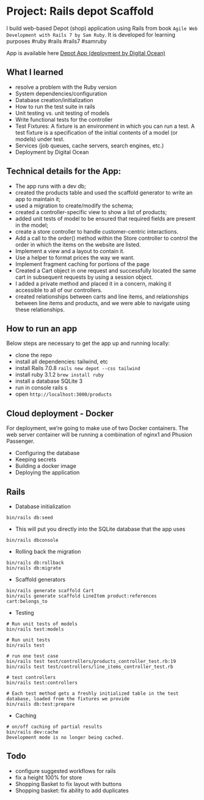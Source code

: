 # Project: Rails depot Scaffold

I build web-based Depot (shop) application using Rails from book
`Agile Web Development with Rails 7 by Sam Ruby`.
It is developed for learning purposes #ruby #rails #rails7 #samruby

App is available here [Depot App (deployment by Digital Ocean)](http://138.68.128.38/products)


## What I learned

* resolve a problem with the Ruby version
* System dependencies/configuration
* Database creation/initialization
* How to run the test suite in rails
* Unit testing vs. unit testing of models
* Write functional tests for the controller
* Test Fixtures: A fixture is an environment in which you can run a test. A test fixture is a specification of the initial contents of a model (or models) under test.
* Services (job queues, cache servers, search engines, etc.)
* Deployment by Digital Ocean 


## Technical details for the App:

* The app runs with a dev db;
* created the products table and used the scaffold generator to write an app to maintain it;
* used a migration to create/modify the schema;
* created a controller-specific view to show a list of products;
* added unit tests of model to be ensured that required fields are present in the model;
* create a store controller to handle customer-centric interactions.
* Add a call to the order() method within the Store controller to control the order in which the items on the website are listed.
* Implement a view and a layout to contain it.
* Use a helper to format prices the way we want.
* Implement fragment caching for portions of the page
* Created a Cart object in one request and successfully located the same cart in subsequent requests by using a session object.
* I added a private method and placed it in a concern, making it accessible to all of our controllers.
* created relationships between carts and line items, and relationships between line items and products, and we were able to navigate using these relationships.



## How to run an app

Below steps are necessary to get the app up and running locally:

* clone the repo
* install all dependencies: tailwind, etc
* install Rails 7.0.8 `rails new depot --css tailwind`
* install ruby 3.1.2 `brew install ruby`
* install a database SQLite 3 
* run in console rails s
* open `http://localhost:3000/products`


## Cloud deployment - Docker

For deployment, we’re going to make use of two Docker containers.
The web server container will be running a combination of nginx1 and Phusion Passenger.

* Configuring the database 
* Keeping secrets
* Building a docker image 
* Deploying the application


## Rails

* Database initialization
```
bin/rails db:seed
```

* This will put you directly into the SQLite database that the app uses
```
bin/rails dbconsole
``` 

* Rolling back the migration
```
bin/rails db:rollback
bin/rails db:migrate
```

* Scaffold generators
```
bin/rails generate scaffold Cart
bin/rails generate scaffold LineItem product:references cart:belongs_to
```


* Testing
```
# Run unit tests of models
bin/rails test:models

# Run unit tests
bin/rails test

# run one test case
bin/rails test test/controllers/products_controller_test.rb:19
bin/rails test test/controllers/line_items_controller_test.rb

# test controllers
bin/rails test:controllers

# Each test method gets a freshly initialized table in the test database, loaded from the fixtures we provide
bin/rails db:test:prepare
```

* Caching
```
# on/off caching of partial results
bin/rails dev:cache 
Development mode is no longer being cached.
```


## Todo

* configure suggested workflows for rails
* fix a height 100% for store
* Shopping Basket to fix layout with buttons
* Shopping basket: fix ability to add duplicates
